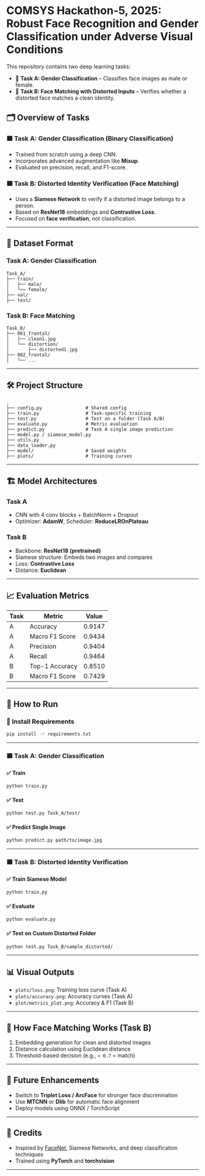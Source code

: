 # COMSYS Hackathon-5, 2025: Robust Face Recognition and Gender Classification under Adverse Visual Conditions

This repository contains two deep learning tasks:

* 🧠 **Task A: Gender Classification** – Classifies face images as male or female.
* 🧠 **Task B: Face Matching with Distorted Inputs** – Verifies whether a distorted face matches a clean identity.


## 🗂️ Overview of Tasks

### 🟩 Task A: Gender Classification (Binary Classification)

* Trained from scratch using a deep CNN.
* Incorporates advanced augmentation like **Mixup**.
* Evaluated on precision, recall, and F1-score.

### 🟦 Task B: Distorted Identity Verification (Face Matching)

* Uses a **Siamese Network** to verify if a distorted image belongs to a person.
* Based on **ResNet18** embeddings and **Contrastive Loss**.
* Focused on **face verification**, not classification.

---

## 📁 Dataset Format

### Task A: Gender Classification

```
Task_A/
├── train/
│   ├── male/
│   └── female/
├── val/
├── test/
```

### Task B: Face Matching

```
Task_B/
├── 001_frontal/
│   ├── clean1.jpg
│   └── distortion/
│       ├── distorted1.jpg
├── 002_frontal/
│   └── ...
```

---

## 🛠️ Project Structure

```
.
├── config.py                # Shared config
├── train.py                 # Task-specific training
├── test.py                  # Test on a folder (Task A/B)
├── evaluate.py              # Metric evaluation
├── predict.py               # Task A single image prediction
├── model.py / siamese_model.py
├── utils.py
├── data_loader.py
├── model/                   # Saved weights
├── plots/                   # Training curves
```

---

## 🏗️ Model Architectures

### Task A

* CNN with 4 conv blocks + BatchNorm + Dropout
* Optimizer: **AdamW**, Scheduler: **ReduceLROnPlateau**

### Task B

* Backbone: **ResNet18 (pretrained)**
* Siamese structure: Embeds two images and compares
* Loss: **Contrastive Loss**
* Distance: **Euclidean**

---

## 📈 Evaluation Metrics

| Task | Metric         | Value  |
| ---- | -------------- | ------ |
| A    | Accuracy       | 0.9147 |
| A    | Macro F1 Score | 0.9434 |
| A    | Precision      | 0.9404 |
| A    | Recall         | 0.9464 |
| B    | Top-1 Accuracy | 0.8510 |
| B    | Macro F1 Score | 0.7429 |

---

## 🚀 How to Run

### 🔧 Install Requirements

```bash
pip install -r requirements.txt
```

---

### 🟩 Task A: Gender Classification

#### ✅ Train

```bash
python train.py
```

#### ✅ Test

```bash
python test.py Task_A/test/
```

#### ✅ Predict Single Image

```bash
python predict.py path/to/image.jpg
```

---

### 🟦 Task B: Distorted Identity Verification

#### ✅ Train Siamese Model

```bash
python train.py
```

#### ✅ Evaluate

```bash
python evaluate.py
```

#### ✅ Test on Custom Distorted Folder

```bash
python test.py Task_B/sample_distorted/
```

---

## 📊 Visual Outputs

* `plots/loss.png`: Training loss curve (Task A)
* `plots/accuracy.png`: Accuracy curves (Task A)
* `plot/metrics_plot.png`: Accuracy & F1 (Task B)

---

## 🧪 How Face Matching Works (Task B)

1. Embedding generation for clean and distorted images
2. Distance calculation using Euclidean distance
3. Threshold-based decision (e.g., `< 0.7` = match)

---

## 🧠 Future Enhancements

* Switch to **Triplet Loss / ArcFace** for stronger face discrimination
* Use **MTCNN** or **Dlib** for automatic face alignment
* Deploy models using ONNX / TorchScript

---

## 🙌 Credits

* Inspired by [FaceNet](https://arxiv.org/abs/1503.03832), Siamese Networks, and deep classification techniques
* Trained using **PyTorch** and **torchvision**

---
